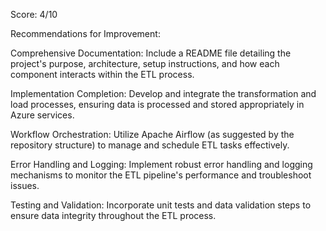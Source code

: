 Score: 4/10

Recommendations for Improvement:

Comprehensive Documentation: Include a README file detailing the project's purpose, architecture, setup instructions, and how each component interacts within the ETL process.

Implementation Completion: Develop and integrate the transformation and load processes, ensuring data is processed and stored appropriately in Azure services.

Workflow Orchestration: Utilize Apache Airflow (as suggested by the repository structure) to manage and schedule ETL tasks effectively.

Error Handling and Logging: Implement robust error handling and logging mechanisms to monitor the ETL pipeline's performance and troubleshoot issues.

Testing and Validation: Incorporate unit tests and data validation steps to ensure data integrity throughout the ETL process.